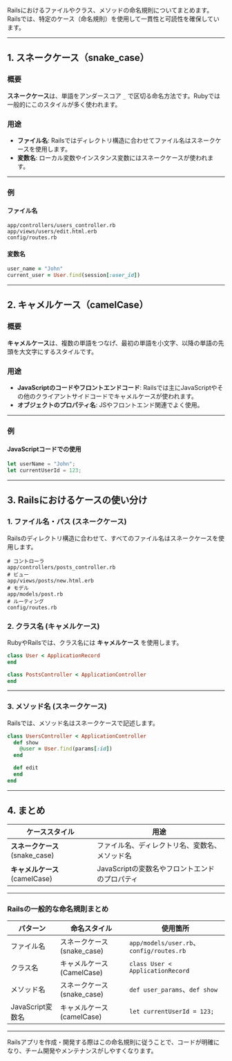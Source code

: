 Railsにおけるファイルやクラス、メソッドの命名規則についてまとめます。Railsでは、特定のケース（命名規則）を使用して一貫性と可読性を確保しています。

---

## 1. **スネークケース（snake_case）**

### 概要
**スネークケース**は、単語をアンダースコア `_` で区切る命名方法です。Rubyでは一般的にこのスタイルが多く使われます。

### 用途
- **ファイル名**: Railsではディレクトリ構造に合わせてファイル名はスネークケースを使用します。
- **変数名**: ローカル変数やインスタンス変数にはスネークケースが使われます。

---

### **例**

#### ファイル名
```plaintext
app/controllers/users_controller.rb
app/views/users/edit.html.erb
config/routes.rb
```

#### 変数名
```ruby
user_name = "John"
current_user = User.find(session[:user_id])
```

---

## 2. **キャメルケース（camelCase）**

### 概要
**キャメルケース**は、複数の単語をつなげ、最初の単語を小文字、以降の単語の先頭を大文字にするスタイルです。

### 用途
- **JavaScriptのコードやフロントエンドコード**: Railsでは主にJavaScriptやその他のクライアントサイドコードでキャメルケースが使われます。
- **オブジェクトのプロパティ名**: JSやフロントエンド関連でよく使用。

---

### **例**

#### JavaScriptコードでの使用
```javascript
let userName = "John";
let currentUserId = 123;
```

---

## 3. **Railsにおけるケースの使い分け**

### 1. **ファイル名・パス (スネークケース)**

Railsのディレクトリ構造に合わせて、すべてのファイル名はスネークケースを使用します。

```plaintext
# コントローラ
app/controllers/posts_controller.rb
# ビュー
app/views/posts/new.html.erb
# モデル
app/models/post.rb
# ルーティング
config/routes.rb
```

### 2. **クラス名 (キャメルケース)**

RubyやRailsでは、クラス名には **キャメルケース** を使用します。

```ruby
class User < ApplicationRecord
end

class PostsController < ApplicationController
end
```

---

### 3. **メソッド名 (スネークケース)**

Railsでは、メソッド名はスネークケースで記述します。

```ruby
class UsersController < ApplicationController
  def show
    @user = User.find(params[:id])
  end

  def edit
  end
end
```

---

## 4. **まとめ**

| **ケーススタイル** | **用途**                            |
|----------------------|-------------------------------------|
| **スネークケース** (snake_case) | ファイル名、ディレクトリ名、変数名、メソッド名 |
| **キャメルケース** (camelCase) | JavaScriptの変数名やフロントエンドのプロパティ |

---

### Railsの一般的な命名規則まとめ

| パターン             | 命名スタイル               | 使用箇所                       |
|----------------------|--------------------------|----------------------------------|
| ファイル名           | スネークケース (snake_case) | `app/models/user.rb`、`config/routes.rb` |
| クラス名             | キャメルケース (CamelCase) | `class User < ApplicationRecord` |
| メソッド名           | スネークケース (snake_case) | `def user_params`、`def show` |
| JavaScript変数名     | キャメルケース (camelCase)  | `let currentUserId = 123;` |

---

Railsアプリを作成・開発する際はこの命名規則に従うことで、コードが明確になり、チーム開発やメンテナンスがしやすくなります。
